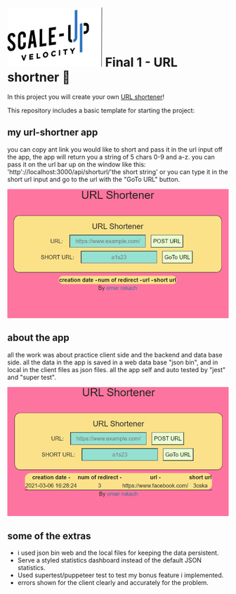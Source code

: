 # ![Scale-Up Velocity](./readme-files/logo-main.png) Final 1 - URL shortner 📎

In this project you will create your own [URL shortener](https://en.wikipedia.org/wiki/URL_shortening)!

This repository includes a basic template for starting the project:
## my url-shortner app
you can copy ant link you would like to short and pass it in the url input off the app, the app will return you a string of 5 chars 
0-9 and a-z. you can pass it on the url bar up on the window like this: 'http'://localhost:3000/api/shorturl/'the short string' or 
you can type it in the short url input and go to the url with the "GoTo URL" button.

![Scale-Up Velocity](./readme-files/urlShortner.gif)

## about the app
all the work was about practice client side and the backend and data base side. all the data in the app is saved in a web data base "json bin", and in local in the client files as json files.
all the app self and auto tested by "jest" and "super test".

![Scale-Up Velocity](./readme-files/urlShortnerRedirectCounter.gif)

## some of the extras
- i used json bin web and the local files for keeping the data persistent.
- Serve a styled statistics dashboard instead of the default JSON statistics.
- Used supertest/puppeteer test to test my bonus feature i implemented. 
- errors shown for the client clearly and accurately for the problem.



